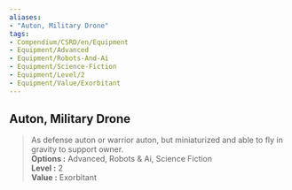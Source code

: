 ```yaml
---
aliases:
- "Auton, Military Drone"
tags:
- Compendium/CSRD/en/Equipment
- Equipment/Advanced
- Equipment/Robots-And-Ai
- Equipment/Science-Fiction
- Equipment/Level/2
- Equipment/Value/Exorbitant
---
```


  
## Auton, Military Drone  
  
>As defense auton or warrior auton, but miniaturized and able to fly in gravity to support owner.  
> **Options :** Advanced, Robots & Ai, Science Fiction  
> **Level :** 2  
> **Value :** Exorbitant